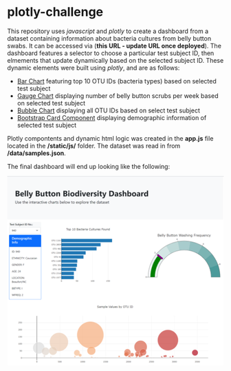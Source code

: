 # plotly-challenge

This repository uses *javascript* and *plotly* to create a dashboard from a dataset containing information about bacteria cultures from belly button swabs. It can be accessed via (**this URL - update URL once deployed**). The dashboard features a selector to choose a particular test subject ID, then elmements that update dynamically based on the selected subject ID. These dynamic elements were built using *plotly*, and are as follows:

* [Bar Chart](https://plotly.com/javascript/bar-charts/) featuring top 10 OTU IDs (bacteria types) based on selected test subject
* [Gauge Chart](https://plotly.com/javascript/gauge-charts/) displaying number of belly button scrubs per week based on selected test subject
* [Bubble Chart](https://plotly.com/javascript/bubble-charts/) displaying all OTU IDs based on select test subject
* [Bootstrap Card Component](https://getbootstrap.com/docs/4.0/components/card/) displaying demographic information of selected test subject

Plotly compontents and dynamic html logic was created in the **app.js** file located in the **/static/js/** folder. The dataset was read in from **/data/samples.json**. 

The final dashboard will end up looking like the following:

![Dashboard Sample](images/dashboard-sample.png)

